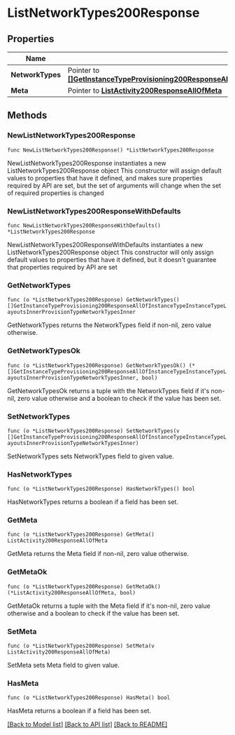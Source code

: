 # ListNetworkTypes200Response

## Properties

Name | Type | Description | Notes
------------ | ------------- | ------------- | -------------
**NetworkTypes** | Pointer to [**[]GetInstanceTypeProvisioning200ResponseAllOfInstanceTypeInstanceTypeLayoutsInnerProvisionTypeNetworkTypesInner**](GetInstanceTypeProvisioning200ResponseAllOfInstanceTypeInstanceTypeLayoutsInnerProvisionTypeNetworkTypesInner.md) |  | [optional] 
**Meta** | Pointer to [**ListActivity200ResponseAllOfMeta**](ListActivity200ResponseAllOfMeta.md) |  | [optional] 

## Methods

### NewListNetworkTypes200Response

`func NewListNetworkTypes200Response() *ListNetworkTypes200Response`

NewListNetworkTypes200Response instantiates a new ListNetworkTypes200Response object
This constructor will assign default values to properties that have it defined,
and makes sure properties required by API are set, but the set of arguments
will change when the set of required properties is changed

### NewListNetworkTypes200ResponseWithDefaults

`func NewListNetworkTypes200ResponseWithDefaults() *ListNetworkTypes200Response`

NewListNetworkTypes200ResponseWithDefaults instantiates a new ListNetworkTypes200Response object
This constructor will only assign default values to properties that have it defined,
but it doesn't guarantee that properties required by API are set

### GetNetworkTypes

`func (o *ListNetworkTypes200Response) GetNetworkTypes() []GetInstanceTypeProvisioning200ResponseAllOfInstanceTypeInstanceTypeLayoutsInnerProvisionTypeNetworkTypesInner`

GetNetworkTypes returns the NetworkTypes field if non-nil, zero value otherwise.

### GetNetworkTypesOk

`func (o *ListNetworkTypes200Response) GetNetworkTypesOk() (*[]GetInstanceTypeProvisioning200ResponseAllOfInstanceTypeInstanceTypeLayoutsInnerProvisionTypeNetworkTypesInner, bool)`

GetNetworkTypesOk returns a tuple with the NetworkTypes field if it's non-nil, zero value otherwise
and a boolean to check if the value has been set.

### SetNetworkTypes

`func (o *ListNetworkTypes200Response) SetNetworkTypes(v []GetInstanceTypeProvisioning200ResponseAllOfInstanceTypeInstanceTypeLayoutsInnerProvisionTypeNetworkTypesInner)`

SetNetworkTypes sets NetworkTypes field to given value.

### HasNetworkTypes

`func (o *ListNetworkTypes200Response) HasNetworkTypes() bool`

HasNetworkTypes returns a boolean if a field has been set.

### GetMeta

`func (o *ListNetworkTypes200Response) GetMeta() ListActivity200ResponseAllOfMeta`

GetMeta returns the Meta field if non-nil, zero value otherwise.

### GetMetaOk

`func (o *ListNetworkTypes200Response) GetMetaOk() (*ListActivity200ResponseAllOfMeta, bool)`

GetMetaOk returns a tuple with the Meta field if it's non-nil, zero value otherwise
and a boolean to check if the value has been set.

### SetMeta

`func (o *ListNetworkTypes200Response) SetMeta(v ListActivity200ResponseAllOfMeta)`

SetMeta sets Meta field to given value.

### HasMeta

`func (o *ListNetworkTypes200Response) HasMeta() bool`

HasMeta returns a boolean if a field has been set.


[[Back to Model list]](../README.md#documentation-for-models) [[Back to API list]](../README.md#documentation-for-api-endpoints) [[Back to README]](../README.md)


